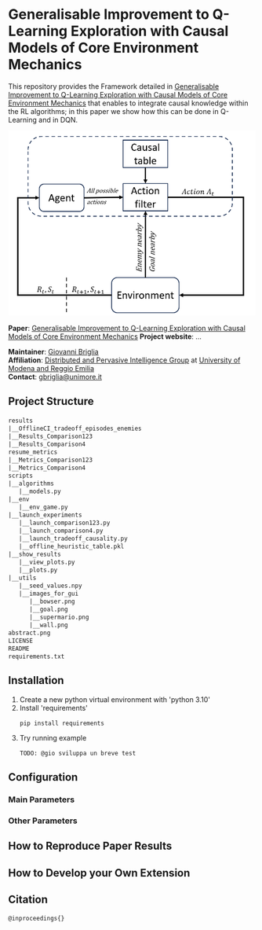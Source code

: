 # Generalisable Improvement to Q-Learning Exploration with Causal Models of Core Environment Mechanics

This repository provides the Framework detailed in [Generalisable Improvement to Q-Learning Exploration with Causal Models of Core Environment Mechanics](https://www.ecai2024.eu/calls/main-track) that enables to integrate causal knowledge within the RL algorithms; in this paper we show how this can be done in Q-Learning and in DQN.

![abstract](abstract.png)

**Paper**: [Generalisable Improvement to Q-Learning Exploration with Causal Models of Core Environment Mechanics](https://www.ecai2024.eu/calls/main-track)
**Project website**: ...

**Maintainer**: [Giovanni Briglia](https://github.com/Giovannibriglia)  
**Affiliation**: [Distributed and Pervasive Intelligence Group](https://dipi-unimore.netlify.app/) at [University of Modena and Reggio Emilia](https://www.unimore.it/)  
**Contact**: [gbriglia@unimore.it](mailto:gbriglia@unimore.it)

## Project Structure

```
results
|__OfflineCI_tradeoff_episodes_enemies
|__Results_Comparison123
|__Results_Comparison4
resume_metrics
|__Metrics_Comparison123
|__Metrics_Comparison4
scripts
|__algorithms
   |__models.py
|__env
   |__env_game.py
|__launch_experiments
   |__launch_comparison123.py
   |__launch_comparison4.py
   |__launch_tradeoff_causality.py
   |__offline_heuristic_table.pkl
|__show_results
   |__view_plots.py
   |__plots.py
|__utils
   |__seed_values.npy
   |__images_for_gui
      |__bowser.png
      |__goal.png
      |__supermario.png
      |__wall.png
abstract.png
LICENSE
README
requirements.txt
```

## Installation
1. Create a new python virtual environment with 'python 3.10'
2. Install 'requirements'
   ```
   pip install requirements
   ```
3. Try running example
   ```
   TODO: @gio sviluppa un breve test
   ```

## Configuration 
### Main Parameters
### Other Parameters

## How to Reproduce Paper Results


## How to Develop your Own Extension


## Citation 
```
@inproceedings{}
```

